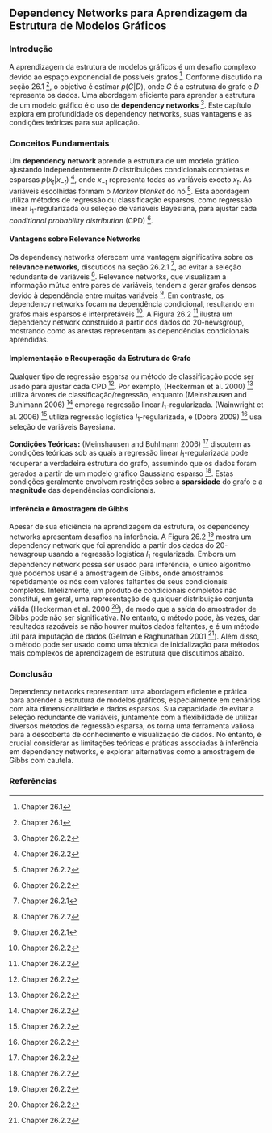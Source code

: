## Dependency Networks para Aprendizagem da Estrutura de Modelos Gráficos

### Introdução
A aprendizagem da estrutura de modelos gráficos é um desafio complexo devido ao espaço exponencial de possíveis grafos [^1]. Conforme discutido na seção 26.1 [^1], o objetivo é estimar $p(G|D)$, onde $G$ é a estrutura do grafo e $D$ representa os dados. Uma abordagem eficiente para aprender a estrutura de um modelo gráfico é o uso de **dependency networks** [^3]. Este capítulo explora em profundidade os dependency networks, suas vantagens e as condições teóricas para sua aplicação.

### Conceitos Fundamentais
Um **dependency network** aprende a estrutura de um modelo gráfico ajustando independentemente $D$ distribuições condicionais completas e esparsas $p(x_t|x_{-t})$ [^3], onde $x_{-t}$ representa todas as variáveis exceto $x_t$. As variáveis escolhidas formam o *Markov blanket* do nó [^3]. Esta abordagem utiliza métodos de regressão ou classificação esparsos, como regressão linear $l_1$-regularizada ou seleção de variáveis Bayesiana, para ajustar cada *conditional probability distribution* (CPD) [^3].

#### Vantagens sobre Relevance Networks
Os dependency networks oferecem uma vantagem significativa sobre os **relevance networks**, discutidos na seção 26.2.1 [^2], ao evitar a seleção redundante de variáveis [^3]. Relevance networks, que visualizam a informação mútua entre pares de variáveis, tendem a gerar grafos densos devido à dependência entre muitas variáveis [^2]. Em contraste, os dependency networks focam na dependência condicional, resultando em grafos mais esparsos e interpretáveis [^3]. A Figura 26.2 [^3] ilustra um dependency network construído a partir dos dados do 20-newsgroup, mostrando como as arestas representam as dependências condicionais aprendidas.

#### Implementação e Recuperação da Estrutura do Grafo
Qualquer tipo de regressão esparsa ou método de classificação pode ser usado para ajustar cada CPD [^3]. Por exemplo, (Heckerman et al. 2000) [^3] utiliza árvores de classificação/regressão, enquanto (Meinshausen and Buhlmann 2006) [^3] emprega regressão linear $l_1$-regularizada. (Wainwright et al. 2006) [^3] utiliza regressão logística $l_1$-regularizada, e (Dobra 2009) [^3] usa seleção de variáveis Bayesiana.

**Condições Teóricas:**
(Meinshausen and Buhlmann 2006) [^3] discutem as condições teóricas sob as quais a regressão linear $l_1$-regularizada pode recuperar a verdadeira estrutura do grafo, assumindo que os dados foram gerados a partir de um modelo gráfico Gaussiano esparso [^3]. Estas condições geralmente envolvem restrições sobre a **sparsidade** do grafo e a **magnitude** das dependências condicionais.

#### Inferência e Amostragem de Gibbs
Apesar de sua eficiência na aprendizagem da estrutura, os dependency networks apresentam desafios na inferência. A Figura 26.2 [^3] mostra um dependency network que foi aprendido a partir dos dados do 20-newsgroup usando a regressão logística $l_1$ regularizada.
Embora um dependency network possa ser usado para inferência, o único algoritmo que podemos usar é a amostragem de Gibbs, onde amostramos repetidamente os nós com valores faltantes de seus condicionais completos. Infelizmente, um produto de condicionais completos não constitui, em geral, uma representação de qualquer distribuição conjunta válida (Heckerman et al. 2000 [^3]), de modo que a saída do amostrador de Gibbs pode não ser significativa. No entanto, o método pode, às vezes, dar resultados razoáveis se não houver muitos dados faltantes, e é um método útil para imputação de dados (Gelman e Raghunathan 2001 [^3]). Além disso, o método pode ser usado como uma técnica de inicialização para métodos mais complexos de aprendizagem de estrutura que discutimos abaixo.

### Conclusão
Dependency networks representam uma abordagem eficiente e prática para aprender a estrutura de modelos gráficos, especialmente em cenários com alta dimensionalidade e dados esparsos. Sua capacidade de evitar a seleção redundante de variáveis, juntamente com a flexibilidade de utilizar diversos métodos de regressão esparsa, os torna uma ferramenta valiosa para a descoberta de conhecimento e visualização de dados. No entanto, é crucial considerar as limitações teóricas e práticas associadas à inferência em dependency networks, e explorar alternativas como a amostragem de Gibbs com cautela.

### Referências
[^1]: Chapter 26.1
[^2]: Chapter 26.2.1
[^3]: Chapter 26.2.2
<!-- END -->